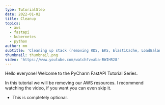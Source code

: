 ```yaml
---
type: TutorialStep
date: 2022-01-02
title: Cleanup
topics:
  - aws
  - fastapi
  - kubernetes
  - python
author: mm
subtitle: 'Cleaning up stack (removing RDS, EKS, ElastiCache, LoadBalancer, Route53).'
thumbnail: thumbnail.png
video: 'https://www.youtube.com/watch?v=aba-RWIHR28'
---
```


Hello everyone! Welcome to the PyCharm FastAPI Tutorial Series. 

In this tutorial we will be removing our AWS resources. I recommend watching the video, 
if you want you can even skip it.

* This is completely optional.


